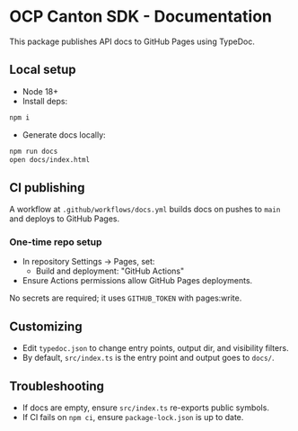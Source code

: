 # OCP Canton SDK - Documentation

This package publishes API docs to GitHub Pages using TypeDoc.

## Local setup

- Node 18+
- Install deps:

```bash
npm i
```

- Generate docs locally:

```bash
npm run docs
open docs/index.html
```

## CI publishing

A workflow at `.github/workflows/docs.yml` builds docs on pushes to `main` and deploys to GitHub
Pages.

### One-time repo setup

- In repository Settings → Pages, set:
  - Build and deployment: "GitHub Actions"
- Ensure Actions permissions allow GitHub Pages deployments.

No secrets are required; it uses `GITHUB_TOKEN` with pages:write.

## Customizing

- Edit `typedoc.json` to change entry points, output dir, and visibility filters.
- By default, `src/index.ts` is the entry point and output goes to `docs/`.

## Troubleshooting

- If docs are empty, ensure `src/index.ts` re-exports public symbols.
- If CI fails on `npm ci`, ensure `package-lock.json` is up to date.
